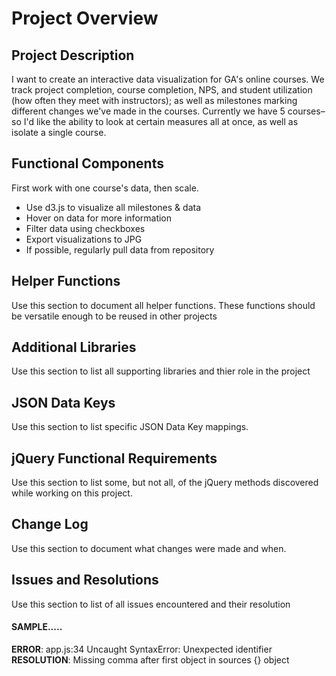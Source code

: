 # Project Overview

## Project Description

I want to create an interactive data visualization for GA's online courses. We track project completion, course completion, NPS, and student utilization (how often they meet with instructors); as well as milestones marking different changes we've made in the courses. Currently we have 5 courses– so I'd like the ability to look at certain measures all at once, as well as isolate a single course.

## Functional Components

First work with one course's data, then scale.

* Use d3.js to visualize all milestones & data
* Hover on data for more information
* Filter data using checkboxes
* Export visualizations to JPG
* If possible, regularly pull data from repository

## Helper Functions
Use this section to document all helper functions. These functions should be versatile enough to be reused in other projects

## Additional Libraries
 Use this section to list all supporting libraries and thier role in the project

## JSON Data Keys
 Use this section to list specific JSON Data Key mappings.  

## jQuery Functional Requirements
 Use this section to list some, but not all, of the jQuery methods discovered while working on this project.

## Change Log
 Use this section to document what changes were made and when.

## Issues and Resolutions
 Use this section to list of all issues encountered and their resolution

#### SAMPLE.....
**ERROR**: app.js:34 Uncaught SyntaxError: Unexpected identifier                                
**RESOLUTION**: Missing comma after first object in sources {} object

